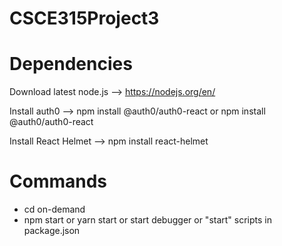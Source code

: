 # CSCE315Project3

# Dependencies

Download latest node.js --> https://nodejs.org/en/

Install auth0 --> npm install @auth0/auth0-react  or npm install @auth0/auth0-react

Install React Helmet --> npm install react-helmet

# Commands

- cd on-demand
- npm start or yarn start or start debugger or "start" scripts in package.json
